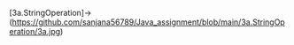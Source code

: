 [3a.StringOperation]->(https://github.com/sanjana56789/Java_assignment/blob/main/3a.StringOperation/3a.jpg)
